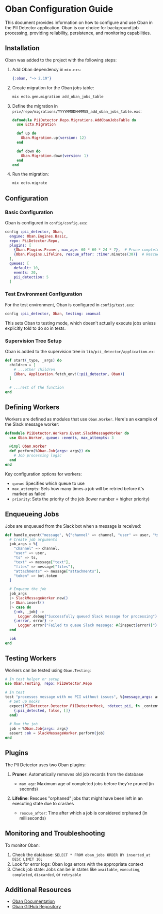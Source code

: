 # Oban Configuration Guide

This document provides information on how to configure and use Oban in the PII Detector application. Oban is our choice for background job processing, providing reliability, persistence, and monitoring capabilities.

## Installation

Oban was added to the project with the following steps:

1. Add Oban dependency in `mix.exs`:
   ```elixir
   {:oban, "~> 2.19"}
   ```

2. Create migration for the Oban jobs table:
   ```bash
   mix ecto.gen.migration add_oban_jobs_table
   ```

3. Define the migration in `priv/repo/migrations/YYYYMMDDHHMMSS_add_oban_jobs_table.exs`:
   ```elixir
   defmodule PiiDetector.Repo.Migrations.AddObanJobsTable do
     use Ecto.Migration

     def up do
       Oban.Migration.up(version: 12)
     end

     def down do
       Oban.Migration.down(version: 1)
     end
   end
   ```

4. Run the migration:
   ```bash
   mix ecto.migrate
   ```

## Configuration

### Basic Configuration

Oban is configured in `config/config.exs`:

```elixir
config :pii_detector, Oban,
  engine: Oban.Engines.Basic,
  repo: PiiDetector.Repo,
  plugins: [
    {Oban.Plugins.Pruner, max_age: 60 * 60 * 24 * 7},  # Prune completed jobs after 7 days
    {Oban.Plugins.Lifeline, rescue_after: :timer.minutes(30)}  # Rescue orphaned jobs after 30 minutes
  ],
  queues: [
    default: 10,
    events: 20,
    pii_detection: 5
  ]
```

### Test Environment Configuration

For the test environment, Oban is configured in `config/test.exs`:

```elixir
config :pii_detector, Oban, testing: :manual
```

This sets Oban to testing mode, which doesn't actually execute jobs unless explicitly told to do so in tests.

### Supervision Tree Setup

Oban is added to the supervision tree in `lib/pii_detector/application.ex`:

```elixir
def start(_type, _args) do
  children = [
    # ...other children
    {Oban, Application.fetch_env!(:pii_detector, Oban)}
  ]
  
  # ...rest of the function
end
```

## Defining Workers

Workers are defined as modules that use `Oban.Worker`. Here's an example of the Slack message worker:

```elixir
defmodule PiiDetector.Workers.Event.SlackMessageWorker do
  use Oban.Worker, queue: :events, max_attempts: 3

  @impl Oban.Worker
  def perform(%Oban.Job{args: args}) do
    # Job processing logic
  end
end
```

Key configuration options for workers:
- `queue`: Specifies which queue to use
- `max_attempts`: Sets how many times a job will be retried before it's marked as failed
- `priority`: Sets the priority of the job (lower number = higher priority)

## Enqueueing Jobs

Jobs are enqueued from the Slack bot when a message is received:

```elixir
def handle_event("message", %{"channel" => channel, "user" => user, "ts" => ts} = message, bot) do
  # Create job arguments
  job_args = %{
    "channel" => channel,
    "user" => user,
    "ts" => ts,
    "text" => message["text"],
    "files" => message["files"],
    "attachments" => message["attachments"],
    "token" => bot.token
  }

  # Enqueue the job
  job_args
  |> SlackMessageWorker.new()
  |> Oban.insert()
  |> case do
    {:ok, _job} -> 
      Logger.debug("Successfully queued Slack message for processing")
    {:error, error} ->
      Logger.error("Failed to queue Slack message: #{inspect(error)}")
  end

  :ok
end
```

## Testing Workers

Workers can be tested using `Oban.Testing`:

```elixir
# In test helper or setup
use Oban.Testing, repo: PiiDetector.Repo

# In test
test "processes message with no PII without issues", %{message_args: args} do
  # Set up mocks
  expect(PIIDetector.Detector.PIIDetectorMock, :detect_pii, fn _content ->
    {:pii_detected, false, []}
  end)
  
  # Run the job
  job = %Oban.Job{args: args}
  assert :ok = SlackMessageWorker.perform(job)
end
```

## Plugins

The PII Detector uses two Oban plugins:

1. **Pruner**: Automatically removes old job records from the database
   - `max_age`: Maximum age of completed jobs before they're pruned (in seconds)

2. **Lifeline**: Rescues "orphaned" jobs that might have been left in an executing state due to crashes
   - `rescue_after`: Time after which a job is considered orphaned (in milliseconds)

## Monitoring and Troubleshooting

To monitor Oban:

1. Check the database: `SELECT * FROM oban_jobs ORDER BY inserted_at DESC LIMIT 10;`
2. Look for error logs: Oban logs errors with the appropriate context
3. Check job state: Jobs can be in states like `available`, `executing`, `completed`, `discarded`, or `retryable`

## Additional Resources

- [Oban Documentation](https://hexdocs.pm/oban/)
- [Oban GitHub Repository](https://github.com/sorentwo/oban) 